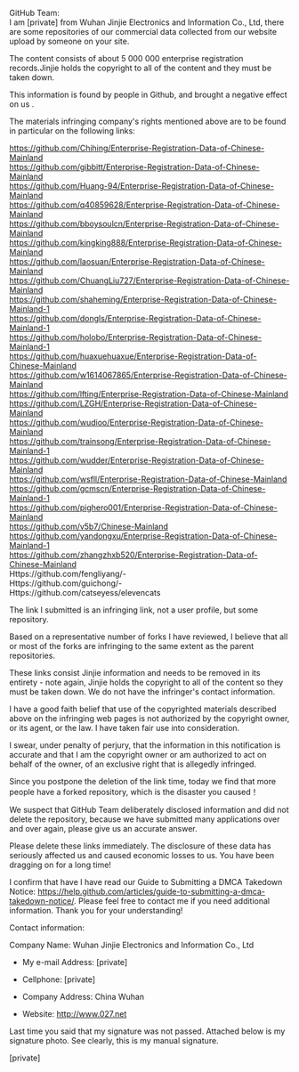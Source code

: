 GitHub Team:       
I am [private] from Wuhan Jinjie Electronics and Information Co., Ltd, there are some repositories of our commercial data collected from our website upload by someone on your site.    
    
The content consists of about 5 000 000 enterprise registration records.Jinjie holds the copyright to all of the content and they must be taken down.    
    
This information is found by people in Github, and brought a negative effect on us .    
    
The materials infringing company's rights mentioned above are to be found in particular on the following links:    
    
https://github.com/Chihing/Enterprise-Registration-Data-of-Chinese-Mainland     
https://github.com/gibbitt/Enterprise-Registration-Data-of-Chinese-Mainland     
https://github.com/Huang-94/Enterprise-Registration-Data-of-Chinese-Mainland     
https://github.com/q40859628/Enterprise-Registration-Data-of-Chinese-Mainland     
https://github.com/bboysoulcn/Enterprise-Registration-Data-of-Chinese-Mainland     
https://github.com/kingking888/Enterprise-Registration-Data-of-Chinese-Mainland     
https://github.com/laosuan/Enterprise-Registration-Data-of-Chinese-Mainland     
https://github.com/ChuangLiu727/Enterprise-Registration-Data-of-Chinese-Mainland     
https://github.com/shaheming/Enterprise-Registration-Data-of-Chinese-Mainland-1     
https://github.com/dongls/Enterprise-Registration-Data-of-Chinese-Mainland-1     
https://github.com/holobo/Enterprise-Registration-Data-of-Chinese-Mainland-1     
https://github.com/huaxuehuaxue/Enterprise-Registration-Data-of-Chinese-Mainland     
https://github.com/w1614067865/Enterprise-Registration-Data-of-Chinese-Mainland     
https://github.com/lfting/Enterprise-Registration-Data-of-Chinese-Mainland     
https://github.com/LZGH/Enterprise-Registration-Data-of-Chinese-Mainland     
https://github.com/wudioo/Enterprise-Registration-Data-of-Chinese-Mainland     
https://github.com/trainsong/Enterprise-Registration-Data-of-Chinese-Mainland-1     
https://github.com/wudder/Enterprise-Registration-Data-of-Chinese-Mainland     
https://github.com/wsfll/Enterprise-Registration-Data-of-Chinese-Mainland     
https://github.com/gcmscn/Enterprise-Registration-Data-of-Chinese-Mainland-1     
https://github.com/pighero001/Enterprise-Registration-Data-of-Chinese-Mainland     
https://github.com/v5b7/Chinese-Mainland     
https://github.com/yandongxu/Enterprise-Registration-Data-of-Chinese-Mainland-1    
https://github.com/zhangzhxb520/Enterprise-Registration-Data-of-Chinese-Mainland     
Https://github.com/fengliyang/-     
Https://github.com/guichong/-     
Https://github.com/catseyess/elevencats    
    
The link I submitted is an infringing link, not a user profile, but some repository.    
    
Based on a representative number of forks I have reviewed, I believe that all or most of the forks are infringing to the same extent as the parent repositories.    
    
These links consist Jinjie information and needs to be removed in its entirety - note again, Jinjie holds the copyright to all of the content so they must be taken down. We do not have the infringer's contact information.    
    
I have a good faith belief that use of the copyrighted materials described above on the infringing web pages is not authorized by the copyright owner, or its agent, or the law. I have taken fair use into consideration.    
    
I swear, under penalty of perjury, that the information in this notification is accurate and that I am the copyright owner or am authorized to act on behalf of the owner, of an exclusive right that is allegedly infringed.    
    
Since you postpone the deletion of the link time, today we find that more people have a forked repository, which is the disaster you caused！    
    
We suspect that GitHub Team deliberately disclosed information and did not delete the repository, because we have submitted many applications over and over again, please give us an accurate answer.    
    
Please delete these links immediately. The disclosure of these data has seriously affected us and caused economic losses to us. You have been dragging on for a long time!    
    
I confirm that have I have read our Guide to Submitting a DMCA Takedown Notice: https://help.github.com/articles/guide-to-submitting-a-dmca-takedown-notice/. Please feel free to contact me if you need additional information. Thank you for your understanding!    
    
Contact information:    
    
Company Name: Wuhan Jinjie Electronics and Information Co., Ltd    
    
- My e-mail Address: [private]     
    
- Cellphone: [private]      
    
- Company Address: China Wuhan    
    
- Website: http://www.027.net    
    
Last time you said that my signature was not passed. Attached below is my signature photo. See clearly, this is my manual signature. 

[private]  
